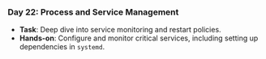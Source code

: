
### Day 22: Process and Service Management
- **Task**: Deep dive into service monitoring and restart policies.
- **Hands-on**: Configure and monitor critical services, including setting up dependencies in `systemd`.
